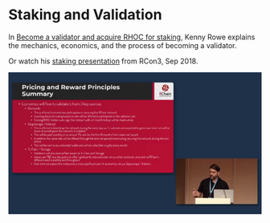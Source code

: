 # Staking and Validation

In [Become a validator and acquire RHOC for staking](https://www.rchain.coop/blog/become-a-validator-and-acquire-rhoc-for-staking/), Kenny Rowe explains the mechanics, economics, and the process of becoming a validator.

Or watch his [staking presentation][krtalk] from RCon3, Sep 2018.

[![](../assets/staking-rcon3.png)][krtalk]

[krtalk]: https://www.youtube.com/watch?v=VeSkk_pBdNs&index=15&list=PLf2bbiic5ZjCQPNxJhW9qdplBaizVISFf

